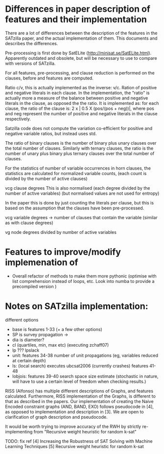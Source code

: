 # Differences in paper description of features and their implementation
There are a lot of differences between the description of the features in the SATzilla paper, and the actual implementation of them.
This documents and describes the differences.

Pre-processing is first done by SatELite (http://minisat.se/SatELite.html). Apparently outdated and obsolete, but will
be necessary to use to compare with versions of SATzilla.

For all features, pre-processing, and clause reduction is performed on the clauses, before and features are computed.

Ratio c/v, this is actually implemented as the inverse: v/c.
Ration of positive and negative literals in each clause. In the implementation, the "ratio" is actually more a measure 
of the balance between positive and negative literals in the clause, as opposed the the ratio. It is implemented as:
for each clause, the ratio of the clause is: 2 x | 0.5 X (pos/(pos + neg))|, where pos and neg represent the number of
positive and  negative literals in the clause respectively.

Satzilla code does not compute the variation co-efficient for positive and negative variable ratios, but instead uses std.

The ratio of binary clauses is the number of binary plus unary clauses over the total number of clauses.
Similarly with ternary clauses, the ratio is the number of unary plus binary plus ternary clauses over the total number of clauses.

For the statistics of number of variable occurrences in horn clauses, the statistics are calculated for normalized variable counts,
(each count is divided by the number of active clauses)

vcg clause degrees This is also normalised (each degree divided by the number of active variables) 
(but normalised values are not used for entropy)

In the paper this is done by just counting the literals per clause, but this is based on the assumption that
the clauses have been pre-processed.

vcg variable degrees -> number of clauses that contain the variable (similar as with clause degrees)

vg node degrees divided by number of active variables

# Features to improve/modify implemenation of
* Overall refactor of methods to make them more pythonic (optimise with list comprehension instead of loops, etc. Look into numba to provide a precompiled version )

# Notes on SATzilla implementation:
different options
- base is features 1-33 (+ a few other options)
- SP is survey propagation ->
- dia is diameter?
- cl (quartiles, min, max etc) (executing zchaff07)
- lp ??? lpslack
- unit: features 34-38 number of unit propagations (eg, variables reduced at certain depth)
- ls: (local search) executes ubcsat2006 (currently crashes) features 41-48 
- lobjois: features 39-40 search space size estimate (stochastic in nature, will have to use a certain level of freedom 
when checking results.) 


RISS (Alfonso) has multiple different descriptions of Graphs, and features calculated. Furthermore, RISS implementation
of the Graphs, is different to that as described in the papers. Our implementation of creating the Naive Encoded constraint graphs
(AND, BAND, EXO) follows pseudocode in [4], as opposed to implementation and description in [3]. We are open to clarification of graph description
and pseudocode.

It would be worth trying to improve accuracy of the RWH by strictly re-implementing from "Recursive weight heuristic for random k-sat"

TODO: fix ref
[4] Increasing the Robustness of SAT Solving with Machine Learning Techniques
[5] Recursive weight heuristic for random k-sat

